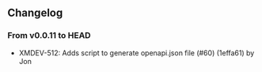 ## Changelog
### From v0.0.11 to HEAD

- XMDEV-512: Adds script to generate openapi.json file (#60) (1effa61) by Jon

